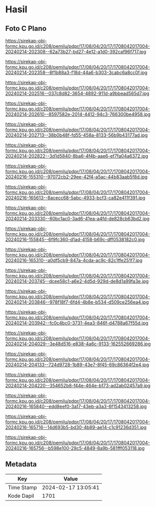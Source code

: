 # Hasil

## Foto C Plano

https://sirekap-obj-formc.kpu.go.id/c208/pemilu/pdpr/17/08/04/20/17/1708042017004-20240214-202308--62a73b27-bd27-4e12-a1d0-392caf96f717.jpg

https://sirekap-obj-formc.kpu.go.id/c208/pemilu/pdpr/17/08/04/20/17/1708042017004-20240214-202358--8f1b88a3-f18d-44a6-b303-3cabc6a8cc0f.jpg

https://sirekap-obj-formc.kpu.go.id/c208/pemilu/pdpr/17/08/04/20/17/1708042017004-20240214-202516--037c8d82-3654-4892-911d-a9bbead565d7.jpg

https://sirekap-obj-formc.kpu.go.id/c208/pemilu/pdpr/17/08/04/20/17/1708042017004-20240214-202610--8597582e-2014-4412-94c3-766300be4958.jpg

https://sirekap-obj-formc.kpu.go.id/c208/pemilu/pdpr/17/08/04/20/17/1708042017004-20240214-202713--38b0b48f-fd55-458a-8133-56b9b43177ad.jpg

https://sirekap-obj-formc.kpu.go.id/c208/pemilu/pdpr/17/08/04/20/17/1708042017004-20240214-202822--3d1d5840-8ba6-4f4b-aae6-ef7fa04a6372.jpg

https://sirekap-obj-formc.kpu.go.id/c208/pemilu/pdpr/17/08/04/20/17/1708042017004-20240216-155310--97072cb2-29ee-42f4-a5ac-44b83aab5f8d.jpg

https://sirekap-obj-formc.kpu.go.id/c208/pemilu/pdpr/17/08/04/20/17/1708042017004-20240216-165613--8acecc68-5abc-4933-bcf3-ca82e411f391.jpg

https://sirekap-obj-formc.kpu.go.id/c208/pemilu/pdpr/17/08/04/20/17/1708042017004-20240214-203330--60bc1ac0-3ad6-41ea-a4fd-de828cb63bd2.jpg

https://sirekap-obj-formc.kpu.go.id/c208/pemilu/pdpr/17/08/04/20/17/1708042017004-20240216-155845--6f9fc360-d1ad-4158-b69c-dff0538182c0.jpg

https://sirekap-obj-formc.kpu.go.id/c208/pemilu/pdpr/17/08/04/20/17/1708042017004-20240216-165310--a0df5cb9-847a-4cda-ac9c-82c1ffe251f7.jpg

https://sirekap-obj-formc.kpu.go.id/c208/pemilu/pdpr/17/08/04/20/17/1708042017004-20240214-203745--dcee58c1-a6e2-4d5d-929d-de8d1a99fa3e.jpg

https://sirekap-obj-formc.kpu.go.id/c208/pemilu/pdpr/17/08/04/20/17/1708042017004-20240214-203846--978f18f7-6fd4-4b8e-b534-d509ce256ea4.jpg

https://sirekap-obj-formc.kpu.go.id/c208/pemilu/pdpr/17/08/04/20/17/1708042017004-20240214-203942--fc0c4bc0-3731-4ea3-846f-d4788a67f55d.jpg

https://sirekap-obj-formc.kpu.go.id/c208/pemilu/pdpr/17/08/04/20/17/1708042017004-20240214-204029--3e48d516-e838-4a6c-9133-162552669286.jpg

https://sirekap-obj-formc.kpu.go.id/c208/pemilu/pdpr/17/08/04/20/17/1708042017004-20240214-204133--724d9728-1b89-43e7-8f45-69c86364f2e4.jpg

https://sirekap-obj-formc.kpu.go.id/c208/pemilu/pdpr/17/08/04/20/17/1708042017004-20240214-204220--354652b8-f44e-464e-b173-ad2ab02457a9.jpg

https://sirekap-obj-formc.kpu.go.id/c208/pemilu/pdpr/17/08/04/20/17/1708042017004-20240216-165840--edd8eef0-3a17-43eb-a3a3-6f1543413258.jpg

https://sirekap-obj-formc.kpu.go.id/c208/pemilu/pdpr/17/08/04/20/17/1708042017004-20240216-165716--14d693b5-bd30-4b89-ae14-c1c91236d351.jpg

https://sirekap-obj-formc.kpu.go.id/c208/pemilu/pdpr/17/08/04/20/17/1708042017004-20240216-165756--b598e100-29c5-4849-8a9b-581fff053118.jpg


## Metadata

| Key        | Value               |
| ---------- | ------------------- |
| Time Stamp | 2024-02-17 13:05:41 |
| Kode Dapil | 1701                |



